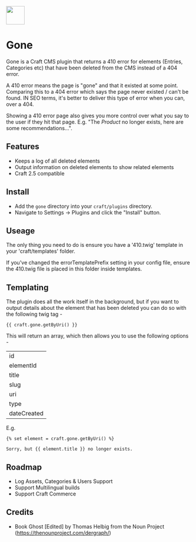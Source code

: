 <img src="https://raw.githubusercontent.com/madebyshape/gone/master/screenshots/icon.png" width="50">

# Gone

Gone is a Craft CMS plugin that returns a 410 error for elements (Entries, Categories etc) that have been deleted from the CMS instead of a 404 error.

A 410 error means the page is "gone" and that it existed at some point. Comparing this to a 404 error which says the page never existed / can't be found. IN SEO terms, it's better to deliver this type of error when you can, over a 404. 

Showing a 410 error page also gives you more control over what you say to the user if they hit that page. E.g. "The *Product* no longer exists, here are some recommendations...".


## Features

- Keeps a log of all deleted elements
- Output information on deleted elements to show related elements
- Craft 2.5 compatible

## Install

- Add the `gone` directory into your `craft/plugins` directory.
- Navigate to Settings -> Plugins and click the "Install" button.

## Useage

The only thing you need to do is ensure you have a '410.twig' template in your 'craft/templates' folder. 

If you've changed the errorTemplatePrefix setting in your config file, ensure the 410.twig file is placed in this folder inside templates.

## Templating

The plugin does all the work itself in the background, but if you want to output details about the element that has been deleted you can do so with the following twig tag -

	{{ craft.gone.getByUri() }}
	
This will return an array, which then allows you to use the following options -


<table>
	<tr><td>id</td></tr>
	<tr><td>elementId</td></tr>
	<tr><td>title</td></tr>
	<tr><td>slug</td></tr>
	<tr><td>uri</td></tr>
	<tr><td>type</td></tr>
	<tr><td>dateCreated</td></tr>
</table>

E.g.

	{% set element = craft.gone.getByUri() %}
	
	Sorry, but {{ element.title }} no longer exists.

## Roadmap

- Log Assets, Categories & Users Support
- Support Multilingual builds
- Support Craft Commerce

## Credits

- Book Ghost [Edited] by Thomas Helbig from the Noun Project (https://thenounproject.com/dergraph/)